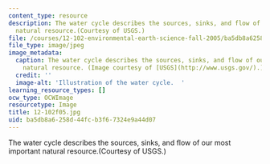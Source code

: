 ```yaml
---
content_type: resource
description: The water cycle describes the sources, sinks, and flow of our most important
  natural resource.(Courtesy of USGS.)
file: /courses/12-102-environmental-earth-science-fall-2005/ba5db8a6258d44fcb3f67324e9a44d07_12-102f05.jpg
file_type: image/jpeg
image_metadata:
  caption: The water cycle describes the sources, sinks, and flow of our most important
    natural resource. (Image courtesy of [USGS](http://www.usgs.gov/).)
  credit: ''
  image-alt: 'Illustration of the water cycle.  '
learning_resource_types: []
ocw_type: OCWImage
resourcetype: Image
title: 12-102f05.jpg
uid: ba5db8a6-258d-44fc-b3f6-7324e9a44d07
---
```

The water cycle describes the sources, sinks, and flow of our most important natural resource.(Courtesy of USGS.)

